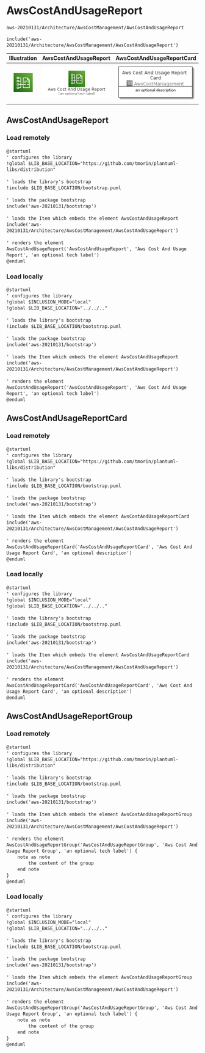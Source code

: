 # AwsCostAndUsageReport


```text
aws-20210131/Architecture/AwsCostManagement/AwsCostAndUsageReport
```

```text
include('aws-20210131/Architecture/AwsCostManagement/AwsCostAndUsageReport')
```



| Illustration | AwsCostAndUsageReport | AwsCostAndUsageReportCard | AwsCostAndUsageReportGroup |
| :---: | :---: | :---: | :---: |
| ![illustration for Illustration](../../../aws-20210131/Architecture/AwsCostManagement/AwsCostAndUsageReport.png) | ![illustration for AwsCostAndUsageReport](../../../aws-20210131/Architecture/AwsCostManagement/AwsCostAndUsageReport.Local.png) | ![illustration for AwsCostAndUsageReportCard](../../../aws-20210131/Architecture/AwsCostManagement/AwsCostAndUsageReportCard.Local.png) | ![illustration for AwsCostAndUsageReportGroup](../../../aws-20210131/Architecture/AwsCostManagement/AwsCostAndUsageReportGroup.Local.png) |




## AwsCostAndUsageReport

### Load remotely
```plantuml
@startuml
' configures the library
!global $LIB_BASE_LOCATION="https://github.com/tmorin/plantuml-libs/distribution"

' loads the library's bootstrap
!include $LIB_BASE_LOCATION/bootstrap.puml

' loads the package bootstrap
include('aws-20210131/bootstrap')

' loads the Item which embeds the element AwsCostAndUsageReport
include('aws-20210131/Architecture/AwsCostManagement/AwsCostAndUsageReport')

' renders the element
AwsCostAndUsageReport('AwsCostAndUsageReport', 'Aws Cost And Usage Report', 'an optional tech label')
@enduml
```

### Load locally
```plantuml
@startuml
' configures the library
!global $INCLUSION_MODE="local"
!global $LIB_BASE_LOCATION="../../.."

' loads the library's bootstrap
!include $LIB_BASE_LOCATION/bootstrap.puml

' loads the package bootstrap
include('aws-20210131/bootstrap')

' loads the Item which embeds the element AwsCostAndUsageReport
include('aws-20210131/Architecture/AwsCostManagement/AwsCostAndUsageReport')

' renders the element
AwsCostAndUsageReport('AwsCostAndUsageReport', 'Aws Cost And Usage Report', 'an optional tech label')
@enduml
```

## AwsCostAndUsageReportCard

### Load remotely
```plantuml
@startuml
' configures the library
!global $LIB_BASE_LOCATION="https://github.com/tmorin/plantuml-libs/distribution"

' loads the library's bootstrap
!include $LIB_BASE_LOCATION/bootstrap.puml

' loads the package bootstrap
include('aws-20210131/bootstrap')

' loads the Item which embeds the element AwsCostAndUsageReportCard
include('aws-20210131/Architecture/AwsCostManagement/AwsCostAndUsageReport')

' renders the element
AwsCostAndUsageReportCard('AwsCostAndUsageReportCard', 'Aws Cost And Usage Report Card', 'an optional description')
@enduml
```

### Load locally
```plantuml
@startuml
' configures the library
!global $INCLUSION_MODE="local"
!global $LIB_BASE_LOCATION="../../.."

' loads the library's bootstrap
!include $LIB_BASE_LOCATION/bootstrap.puml

' loads the package bootstrap
include('aws-20210131/bootstrap')

' loads the Item which embeds the element AwsCostAndUsageReportCard
include('aws-20210131/Architecture/AwsCostManagement/AwsCostAndUsageReport')

' renders the element
AwsCostAndUsageReportCard('AwsCostAndUsageReportCard', 'Aws Cost And Usage Report Card', 'an optional description')
@enduml
```

## AwsCostAndUsageReportGroup

### Load remotely
```plantuml
@startuml
' configures the library
!global $LIB_BASE_LOCATION="https://github.com/tmorin/plantuml-libs/distribution"

' loads the library's bootstrap
!include $LIB_BASE_LOCATION/bootstrap.puml

' loads the package bootstrap
include('aws-20210131/bootstrap')

' loads the Item which embeds the element AwsCostAndUsageReportGroup
include('aws-20210131/Architecture/AwsCostManagement/AwsCostAndUsageReport')

' renders the element
AwsCostAndUsageReportGroup('AwsCostAndUsageReportGroup', 'Aws Cost And Usage Report Group', 'an optional tech label') {
    note as note
        the content of the group
    end note
}
@enduml
```

### Load locally
```plantuml
@startuml
' configures the library
!global $INCLUSION_MODE="local"
!global $LIB_BASE_LOCATION="../../.."

' loads the library's bootstrap
!include $LIB_BASE_LOCATION/bootstrap.puml

' loads the package bootstrap
include('aws-20210131/bootstrap')

' loads the Item which embeds the element AwsCostAndUsageReportGroup
include('aws-20210131/Architecture/AwsCostManagement/AwsCostAndUsageReport')

' renders the element
AwsCostAndUsageReportGroup('AwsCostAndUsageReportGroup', 'Aws Cost And Usage Report Group', 'an optional tech label') {
    note as note
        the content of the group
    end note
}
@enduml
```

